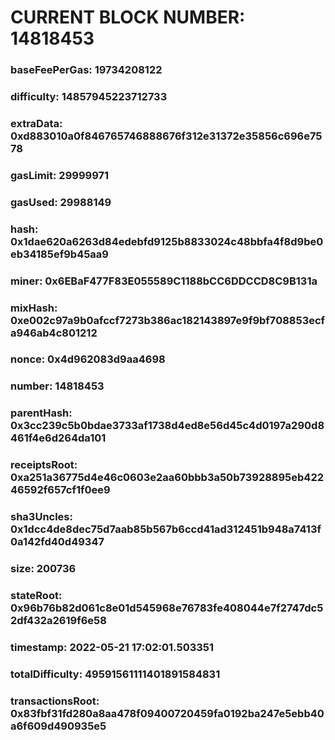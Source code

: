 # CURRENT BLOCK NUMBER: 14818453

### baseFeePerGas: 19734208122
### difficulty: 14857945223712733
### extraData: 0xd883010a0f846765746888676f312e31372e35856c696e7578
### gasLimit: 29999971
### gasUsed: 29988149
### hash: 0x1dae620a6263d84edebfd9125b8833024c48bbfa4f8d9be0eb34185ef9b45aa9
### miner: 0x6EBaF477F83E055589C1188bCC6DDCCD8C9B131a
### mixHash: 0xe002c97a9b0afccf7273b386ac182143897e9f9bf708853ecfa946ab4c801212
### nonce: 0x4d962083d9aa4698
### number: 14818453
### parentHash: 0x3cc239c5b0bdae3733af1738d4ed8e56d45c4d0197a290d8461f4e6d264da101
### receiptsRoot: 0xa251a36775d4e46c0603e2aa60bbb3a50b73928895eb42246592f657cf1f0ee9
### sha3Uncles: 0x1dcc4de8dec75d7aab85b567b6ccd41ad312451b948a7413f0a142fd40d49347
### size: 200736
### stateRoot: 0x96b76b82d061c8e01d545968e76783fe408044e7f2747dc52df432a2619f6e58
### timestamp: 2022-05-21 17:02:01.503351
### totalDifficulty: 49591561111401891584831
### transactionsRoot: 0x83fbf31fd280a8aa478f09400720459fa0192ba247e5ebb40a6f609d490935e5
